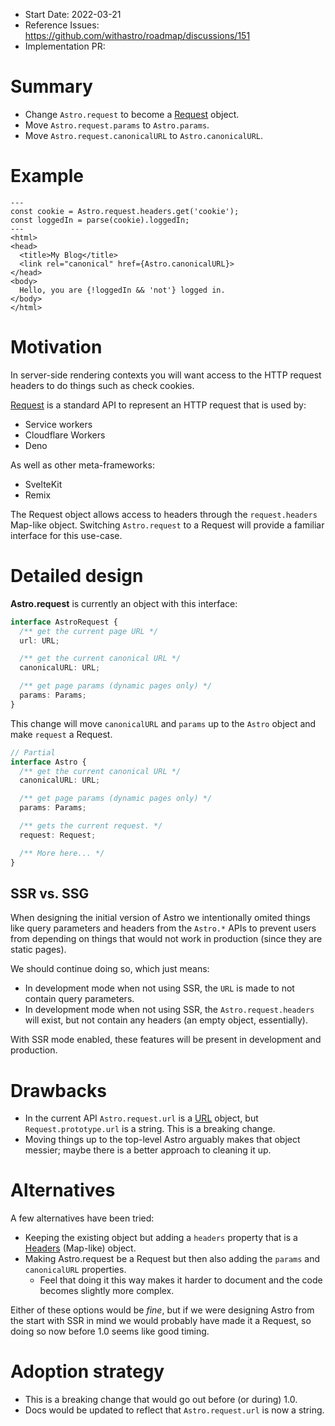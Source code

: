 - Start Date: 2022-03-21
- Reference Issues: https://github.com/withastro/roadmap/discussions/151
- Implementation PR: <!-- leave empty -->

# Summary

- Change `Astro.request` to become a [Request](https://developer.mozilla.org/en-US/docs/Web/API/Request) object.
- Move `Astro.request.params` to `Astro.params`.
- Move `Astro.request.canonicalURL` to `Astro.canonicalURL`.

# Example

```astro
---
const cookie = Astro.request.headers.get('cookie');
const loggedIn = parse(cookie).loggedIn;
---
<html>
<head>
  <title>My Blog</title>
  <link rel="canonical" href={Astro.canonicalURL}>
</head>
<body>
  Hello, you are {!loggedIn && 'not'} logged in.
</body>
</html>
```

# Motivation

In server-side rendering contexts you will want access to the HTTP request headers to do things such as check cookies.

[Request](https://developer.mozilla.org/en-US/docs/Web/API/Request) is a standard API to represent an HTTP request that is used by:

- Service workers
- Cloudflare Workers
- Deno

As well as other meta-frameworks:

- SvelteKit
- Remix

The Request object allows access to headers through the `request.headers` Map-like object. Switching `Astro.request` to a Request will provide a familiar interface for this use-case.

# Detailed design

**Astro.request** is currently an object with this interface:

```typescript
interface AstroRequest {
  /** get the current page URL */
  url: URL;

  /** get the current canonical URL */
  canonicalURL: URL;

  /** get page params (dynamic pages only) */
  params: Params;
}
```

This change will move `canonicalURL` and `params` up to the `Astro` object and make `request` a Request.

```typescript
// Partial
interface Astro {
  /** get the current canonical URL */
  canonicalURL: URL;

  /** get page params (dynamic pages only) */
  params: Params;

  /** gets the current request. */
  request: Request;

  /** More here... */
}
```

## SSR vs. SSG

When designing the initial version of Astro we intentionally omited things like query parameters and headers from the `Astro.*` APIs to prevent users from depending on things that would not work in production (since they are static pages).

We should continue doing so, which just means:

- In development mode when not using SSR, the `URL` is made to not contain query parameters.
- In development mode when not using SSR, the `Astro.request.headers` will exist, but not contain any headers (an empty object, essentially).

With SSR mode enabled, these features will be present in development and production.

# Drawbacks

- In the current API `Astro.request.url` is a [URL](https://developer.mozilla.org/en-US/docs/Web/API/URL) object, but `Request.prototype.url` is a string. This is a breaking change.
- Moving things up to the top-level Astro arguably makes that object messier; maybe there is a better approach to cleaning it up.

# Alternatives

A few alternatives have been tried:

- Keeping the existing object but adding a `headers` property that is a [Headers](https://developer.mozilla.org/en-US/docs/Web/API/Headers) (Map-like) object.
- Making Astro.request be a Request but then also adding the `params` and `canonicalURL` properties.
  - Feel that doing it this way makes it harder to document and the code becomes slightly more complex.

Either of these options would be _fine_, but if we were designing Astro from the start with SSR in mind we would probably have made it a Request, so doing so now before 1.0 seems like good timing.

# Adoption strategy

- This is a breaking change that would go out before (or during) 1.0.
- Docs would be updated to reflect that `Astro.request.url` is now a string.
